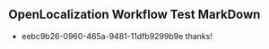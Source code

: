 ## OpenLocalization Workflow Test MarkDown
* eebc9b26-0960-465a-9481-11dfb9299b9e thanks!

<!--HONumber=Aug16_HO1-->


